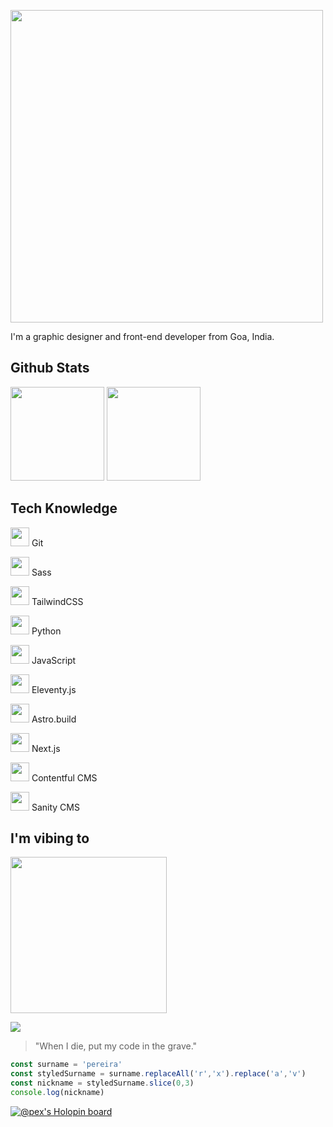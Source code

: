 <img src="https://gavinpereira.in/img/wordmark.svg" width=500></img>

I'm a graphic designer and front-end developer from Goa, India.

## Github Stats  

<img src="https://github-readme-stats.vercel.app/api?username=pexeixv&theme=vue-dark&show_icons=true&count_private=true&include_all_commits=true" height=150 />

<img src="https://github-readme-stats.vercel.app/api/top-langs/?username=pexeixv&layout=compact&theme=vue-dark" height=150 />


## Tech Knowledge

<img src="https://gavn.in/img/tech/git.svg" height=30 /> Git

<img src="https://gavn.in/img/tech/sass.svg" height=30 /> Sass

<img src="https://gavn.in/img/tech/tailwind-css.svg" height=30 /> TailwindCSS

<img src="https://gavn.in/img/tech/python.svg" height=30 /> Python

<img src="https://gavn.in/img/tech/javascript.svg" height=30 /> JavaScript

<img src="https://gavn.in/img/tech/11ty.svg" height=30 /> Eleventy.js

<img src="https://gavn.in/img/tech/astro.build.svg" height=30 /> Astro.build

<img src="https://gavn.in/img/tech/next-js.svg" height=30 /> Next.js

<img src="https://gavn.in/img/tech/contentful-cms.svg" height=30 /> Contentful CMS

<img src="https://gavn.in/img/tech/sanity-cms.svg" height=30 /> Sanity CMS


## I'm vibing to

<img src="https://spotify-github-profile.vercel.app/api/view?uid=316o2szecuotpxulizpukpktbcmi&cover_image=true&theme=compact" height=250></img>

<img src="https://komarev.com/ghpvc/?username=pexeixv&&style=flat-square"></img>

> "When I die, put my code in the grave."



```javascript
const surname = 'pereira'
const styledSurname = surname.replaceAll('r','x').replace('a','v')
const nickname = styledSurname.slice(0,3)
console.log(nickname)
```




[![@pex's Holopin board](https://holopin.io/api/user/board?user=pex)](https://holopin.io/@pex)
